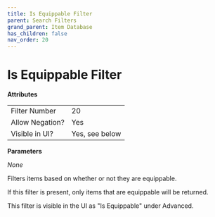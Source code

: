 ```yaml
---
title: Is Equippable Filter
parent: Search Filters
grand_parent: Item Database
has_children: false
nav_order: 20
---
```


# Is Equippable Filter

**Attributes**

<table>
<tr><td>Filter Number</td><td>20</td></tr>
<tr><td>Allow Negation?</td><td>Yes</td></tr>
<tr><td>Visible in UI?</td><td>Yes, see below</td></tr>
</table>

**Parameters**

*None*

Filters items based on whether or not they are equippable.

If this filter is present, only items that are equippable will be returned. 

This filter is visible in the UI as "Is Equippable" under Advanced.